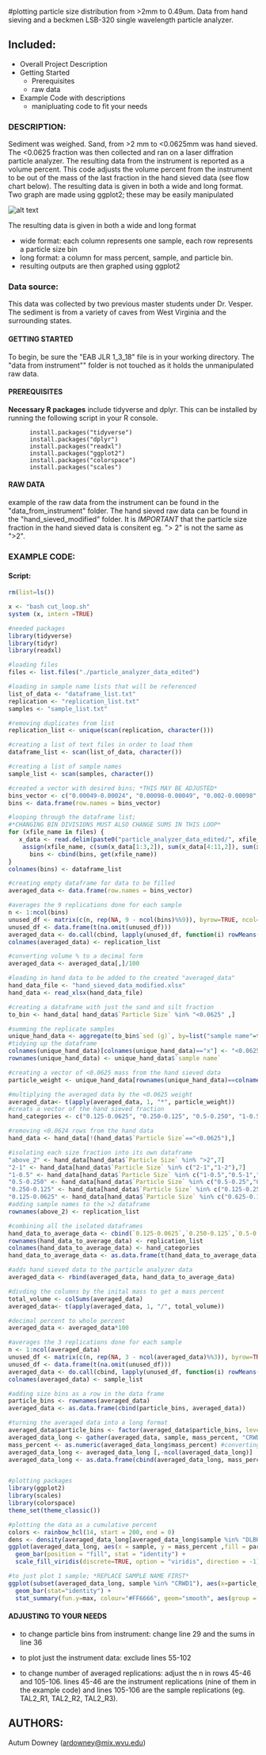 #plotting particle size distribution from >2mm to 0.49um. Data from hand sieving and a beckmen LSB-320 single wavelength particle analyzer. 

## Included:
- Overall Project Description
- Getting Started
  - Prerequisites
  - raw data
- Example Code with descriptions
  - manipluating code to fit your needs

### DESCRIPTION:
Sediment was weighed. Sand, from >2 mm to <0.0625mm was hand sieved. The <0.0625 fraction was then collected and ran on a laser diffration particle analyzer. The resulting data from the instrument is reported as a volume percent. This code adjusts the volume percent from the instrument to be out of the mass of the last fraction in the hand sieved data (see flow chart below). The resulting data is given in both a wide and long format. Two graph are made using ggplot2; these may be easily manipulated 

![alt text](
        https://github.com/ardowney/EDSA_final_project/blob/master/Screen%20Shot%202018-12-14%20at%207.01.37%20PM.png)

  The resulting data is given in both a wide and long format
  * wide format: each column represents one sample, each row represents a particle size bin 
  * long format: a column for mass percent, sample, and particle bin. 
  * resulting outputs are then graphed using ggplot2

### Data source:
This data was collected by two previous master students under Dr. Vesper. The sediment is from a variety of caves from West Virginia and the surrounding states. 

#### GETTING STARTED
  To begin, be sure the "EAB JLR 1_3_18" file is in your working directory. The "data from instrument"" folder is not touched as it holds the unmanipulated raw data.

#### PREREQUISITES
  **Necessary R packages** include tidyverse and dplyr. This can be installed by running the following script in your R console.
  
          install.packages("tidyverse")
          install.packages("dplyr")
          install.packages("readxl") 
          install.packages("ggplot2")
          install.packages("colorspace")
          install.packages("scales") 
#### RAW DATA
  example of the raw data from the instrument can be found in the "data_from_instrument" folder. The hand sieved raw data can be found in the "hand_sieved_modified" folder. It is *IMPORTANT* that the particle size fraction in the hand sieved data is consitent eg. "> 2" is not the same as ">2". 
  
### EXAMPLE CODE:
#### Script:
```R
rm(list=ls())

x <- "bash cut_loop.sh"
system (x, intern =TRUE)

#needed packages 
library(tidyverse)
library(tidyr)
library(readxl)

#loading files
files <- list.files("./particle_analyzer_data_edited")

#loading in sample name lists that will be referenced
list_of_data <- "dataframe_list.txt"
replication <- "replication_list.txt"
samples <- "sample_list.txt"

#removing duplicates from list 
replication_list <- unique(scan(replication, character()))

#creating a list of text files in order to load them 
dataframe_list <- scan(list_of_data, character())

#creating a list of sample names
sample_list <- scan(samples, character())

#created a vector with desired bins; *THIS MAY BE ADJUSTED*
bins_vector <- c("0.00049-0.00024", "0.00098-0.00049", "0.002-0.00098", "0.0039-0.002", "0.0078-0.0039", "0.0156-0.0078",  "0.031-0.0156", "0.0625-0.031")
bins <- data.frame(row.names = bins_vector)

#looping through the dataframe list; 
#*CHANGING BIN DIVISIONS MUST ALSO CHANGE SUMS IN THIS LOOP*
for (xfile_name in files) {
   x_data <- read.delim(paste0("particle_analyzer_data_edited/", xfile_name))
    assign(xfile_name, c(sum(x_data[1:3,2]), sum(x_data[4:11,2]), sum(x_data[12:18,2]),  sum(x_data[19:26,2]), sum(x_data[27:33,2]), sum(x_data[34:40,2]), sum(x_data[41:48,2]), sum(x_data[49:56,2])))
      bins <- cbind(bins, get(xfile_name))
}
colnames(bins) <- dataframe_list

#creating empty dataframe for data to be filled
averaged_data <- data.frame(row.names = bins_vector)

#averages the 9 replications done for each sample
n <- 1:ncol(bins)
unused_df <- matrix(c(n, rep(NA, 9 - ncol(bins)%%9)), byrow=TRUE, ncol=9)
unused_df <- data.frame(t(na.omit(unused_df)))
averaged_data <- do.call(cbind, lapply(unused_df, function(i) rowMeans(bins[, i])))
colnames(averaged_data) <- replication_list

#converting volume % to a decimal form 
averaged_data <- averaged_data[,]/100

#loading in hand data to be added to the created "averaged_data"
hand_data_file <- "hand_sieved_data_modified.xlsx"
hand_data <- read_xlsx(hand_data_file)

#creating a dataframe with just the sand and silt fraction 
to_bin <- hand_data[ hand_data$`Particle Size` %in% "<0.0625" ,]

#summing the replicate samples
unique_hand_data <- aggregate(to_bin$`sed (g)`, by=list("sample name"=to_bin$`sample name`), FUN=sum)
#tidying up the dataframe 
colnames(unique_hand_data)[colnames(unique_hand_data)=="x"] <- "<0.0625_weight"
rownames(unique_hand_data) <- unique_hand_data$`sample name`

#creating a vector of <0.0625 mass from the hand sieved data
particle_weight <- unique_hand_data[rownames(unique_hand_data)==colnames(averaged_data),2]

#multiplying the averaged data by the <0.0625 weight
averaged_data<- t(apply(averaged_data, 1, "*", particle_weight))
#creats a vector of the hand sieved fraction 
hand_categories <- c("0.125-0.0625", "0.250-0.125", "0.5-0.250", "1-0.5", "2-1", ">2")

#removing <0.0624 rows from the hand data
hand_data <- hand_data[!(hand_data$`Particle Size`=="<0.0625"),]

#isolating each size fraction into its own dataframe
"above_2" <- hand_data[hand_data$`Particle Size` %in% ">2",7]
"2-1" <- hand_data[hand_data$`Particle Size` %in% c("2-1","1-2"),7]
"1-0.5" <- hand_data[hand_data$`Particle Size` %in% c("1-0.5","0.5-1","0.500-1"),7]
"0.5-0.250" <- hand_data[hand_data$`Particle Size` %in% c("0.5-0.25","0.250-0.5", "0.25- 0.5"),7]
"0.250-0.125" <- hand_data[hand_data$`Particle Size` %in% c("0.125-0.250","0.125-0.25"),7]
"0.125-0.0625" <- hand_data[hand_data$`Particle Size` %in% c("0.625-0.125","0.0625- 0.125"),7]
#adding sample names to the >2 dataframe
rownames(above_2) <- replication_list 

#combining all the isolated dataframes
hand_data_to_average_data <- cbind(`0.125-0.0625`,`0.250-0.125`,`0.5-0.250`, `1-0.5`, `2-1`, `above_2`)
rownames(hand_data_to_average_data) <- replication_list
colnames(hand_data_to_average_data) <- hand_categories
hand_data_to_average_data <- as.data.frame(t(hand_data_to_average_data))

#adds hand sieved data to the particle analyzer data
averaged_data <- rbind(averaged_data, hand_data_to_average_data)

#divding the columns by the inital mass to get a mass percent
total_volume <- colSums(averaged_data)
averaged_data<- t(apply(averaged_data, 1, "/", total_volume))

#decimal percent to whole percent 
averaged_data <- averaged_data*100

#averages the 3 replications done for each sample
n <- 1:ncol(averaged_data)
unused_df <- matrix(c(n, rep(NA, 3 - ncol(averaged_data)%%3)), byrow=TRUE, ncol=3)
unused_df <- data.frame(t(na.omit(unused_df)))
averaged_data <- do.call(cbind, lapply(unused_df, function(i) rowMeans(averaged_data[, i])))
colnames(averaged_data) <- sample_list

#adding size bins as a row in the data frame 
particle_bins <- rownames(averaged_data)
averaged_data <- as.data.frame(cbind(particle_bins, averaged_data))

#turning the averaged data into a long format 
averaged_data$particle_bins <- factor(averaged_data$particle_bins, levels = particle_bins [1:14])
averaged_data_long <- gather(averaged_data, sample, mass_percent, "CRWD1":"TAL5", factor_key=TRUE)
mass_percent <- as.numeric(averaged_data_long$mass_percent) #converting the mass column to a numeric object
averaged_data_long <- averaged_data_long [,-ncol(averaged_data_long)]
averaged_data_long <- as.data.frame(cbind(averaged_data_long, mass_percent))


#plotting packages
library(ggplot2)
library(scales)
library(colorspace)
theme_set(theme_classic())

#plotting the data as a cumulative percent
colors <- rainbow_hcl(14, start = 200, end = 0)
dens <- density(averaged_data_long[averaged_data_long$sample %in% "DLBK3", 3])
ggplot(averaged_data_long, aes(x = sample, y = mass_percent ,fill = particle_bins)) + 
  geom_bar(position = "fill", stat = "identity") + 
  scale_fill_viridis(discrete=TRUE, option = "viridis", direction = -1)

#to just plot 1 sample; *REPLACE SAMPLE NAME FIRST*
ggplot(subset(averaged_data_long, sample %in% "CRWD1"), aes(x=particle_bins, y=mass_percent)) + 
  geom_bar(stat="identity") +
  stat_summary(fun.y=max, colour="#FF6666", geom="smooth", aes(group = 1)) 
```

#### ADJUSTING TO YOUR NEEDS
  - to change particle bins from instrument: change line 29 and       the sums in line 36

  - to plot just the instrument data: exclude lines 55-102

  - to change number of averaged replications: adjust the n in        rows 45-46 and 105-106. lines 45-46 are the instrument            replications (nine of them in the example code) and lines         105-106 are the sample replications (eg. TAL2_R1, TAL2_R2,        TAL2_R3). 

## AUTHORS:
Autum Downey (ardowney@mix.wvu.edu)

